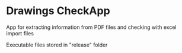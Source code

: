# Drawings CheckApp

App for extracting information from PDF files and checking with excel import files

Executable files stored in "release" folder
